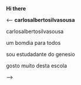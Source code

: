 **Hi there** 

<--
**carlosalbertosilvasousa**

carlosalbertosilvasousa

um bomdia para todos

sou estudadante do genesio

gosto muito desta escola


-->
